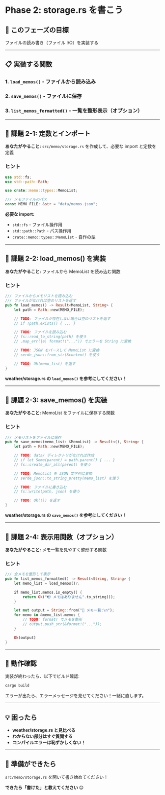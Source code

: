 # Phase 2: storage.rs を書こう

## 🎯 このフェーズの目標

ファイルの読み書き（ファイル I/O）を実装する

---

## 📋 実装する関数

### 1. `load_memos()` - ファイルから読み込み

### 2. `save_memos()` - ファイルに保存

### 3. `list_memos_formatted()` - 一覧を整形表示（オプション）

---

## 📝 課題 2-1: 定数とインポート

**あなたがやること:**
`src/memo/storage.rs` を作成して、必要な import と定数を定義

### ヒント

```rust
use std::fs;
use std::path::Path;

use crate::memo::types::MemoList;

/// メモファイルのパス
const MEMO_FILE: &str = "data/memos.json";
```

**必要な import:**

- `std::fs` - ファイル操作用
- `std::path::Path` - パス操作用
- `crate::memo::types::MemoList` - 自作の型

---

## 📝 課題 2-2: load_memos() を実装

**あなたがやること:**
ファイルから MemoList を読み込む関数

### ヒント

```rust
/// ファイルからメモリストを読み込む
/// ファイルがなければ空のリストを返す
pub fn load_memos() -> Result<MemoList, String> {
    let path = Path::new(MEMO_FILE);

    // TODO: ファイルが存在しない場合は空のリストを返す
    // if !path.exists() { ... }

    // TODO: ファイルを読み込む
    // fs::read_to_string(path) を使う
    // .map_err(|e| format!("...")) でエラーを String に変換

    // TODO: JSON をパースして MemoList に変換
    // serde_json::from_str(&content) を使う

    // TODO: Ok(memo_list) を返す
}
```

**weather/storage.rs の `load_memos()` を参考にしてください！**

---

## 📝 課題 2-3: save_memos() を実装

**あなたがやること:**
MemoList をファイルに保存する関数

### ヒント

```rust
/// メモリストをファイルに保存
pub fn save_memos(memo_list: &MemoList) -> Result<(), String> {
    let path = Path::new(MEMO_FILE);

    // TODO: data/ ディレクトリがなければ作成
    // if let Some(parent) = path.parent() { ... }
    // fs::create_dir_all(parent) を使う

    // TODO: MemoList を JSON 文字列に変換
    // serde_json::to_string_pretty(memo_list) を使う

    // TODO: ファイルに書き込む
    // fs::write(path, json) を使う

    // TODO: Ok(()) を返す
}
```

**weather/storage.rs の `save_memos()` を参考にしてください！**

---

## 📝 課題 2-4: 表示用関数（オプション）

**あなたがやること:**
メモ一覧を見やすく整形する関数

### ヒント

```rust
/// 全メモを整形して表示
pub fn list_memos_formatted() -> Result<String, String> {
    let memo_list = load_memos()?;

    if memo_list.memos.is_empty() {
        return Ok("📭 メモはありません".to_string());
    }

    let mut output = String::from("📝 メモ一覧:\n");
    for memo in &memo_list.memos {
        // TODO: format! でメモを整形
        // output.push_str(&format!("..."));
    }

    Ok(output)
}
```

---

## 🧪 動作確認

実装が終わったら、以下でビルド確認:

```bash
cargo build
```

エラーが出たら、エラーメッセージを見せてください！一緒に直します。

---

## 💡 困ったら

- **weather/storage.rs と見比べる**
- **わからない部分はすぐ質問する**
- **コンパイルエラーは恥ずかしくない！**

---

## 🚀 準備ができたら

`src/memo/storage.rs` を開いて書き始めてください！

**できたら「書けた」と教えてください** 😊
